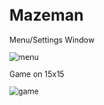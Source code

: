 # Mazeman

Menu/Settings Window

![menu](https://user-images.githubusercontent.com/64329402/165782792-fc7e649e-24ae-4653-9226-20d5ed23a4b7.jpg)

Game on 15x15

![game](https://user-images.githubusercontent.com/64329402/165783061-aa0a2ce2-e4fe-47bd-8ef4-815b8d16b65d.jpg)
